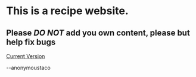 # This is a recipe website.
## Please **_DO NOT_** add you own content, please but help fix bugs

<a href="https://anonymoustaco.github.io/" target="_blank">Current Version</a>

--anonymoustaco

